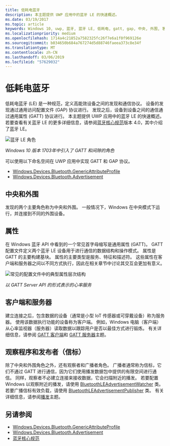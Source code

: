 ```yaml
---
title: 低耗电蓝牙
description: 本主题提供 UWP 应用中的蓝牙 LE 的快速概述。
ms.date: 03/19/2017
ms.topic: article
keywords: Windows 10, uwp, 蓝牙, 蓝牙 LE, 低耗电, gatt, gap, 中央, 外围, 客户端, 服务器, 观察程序, 发布者
ms.localizationpriority: medium
ms.openlocfilehash: 1714a4c21852a7582325fc26f7e6a1f0f969126e
ms.sourcegitcommit: b034650b684a767274d5d88746faeea373c8e34f
ms.translationtype: MT
ms.contentlocale: zh-CN
ms.lasthandoff: 03/06/2019
ms.locfileid: "57629032"
---
```

# <a name="bluetooth-low-energy"></a>低耗电蓝牙
低耗电蓝牙 (LE) 是一种规范，定义高能效设备之间的发现和通信协议。 设备的发现通过通用访问配置文件 (GAP) 协议进行。 发现之后，设备到设备之间的通信通过通用属性 (GATT) 协议进行。 本主题提供 UWP 应用中的蓝牙 LE 的快速概述。 若要查看有关蓝牙 LE 的更多详细信息，请参阅[蓝牙核心规范](https://www.bluetooth.com/specifications/bluetooth-core-specification)版本 4.0，其中介绍了蓝牙 LE。 

![蓝牙 LE 角色](images/gatt-roles.png)

*Windows 10 版本 1703年中引入了 GATT 和间隙的角色*

可以使用以下命名空间在 UWP 应用中实现 GATT 和 GAP 协议。
- [Windows.Devices.Bluetooth.GenericAttributeProfile](https://docs.microsoft.com/en-us/uwp/api/windows.devices.bluetooth.genericattributeprofile)
- [Windows.Devices.Bluetooth.Advertisement](https://docs.microsoft.com/en-us/uwp/api/windows.devices.bluetooth.genericattributeprofile)

## <a name="central-and-peripheral"></a>中央和外围
发现的两个主要角色称为中央和外围。 一般情况下，Windows 在中央模式下运行，并连接到不同的外围设备。 

## <a name="attributes"></a>属性
在 Windows 蓝牙 API 中看到的一个常见首字母缩写是通用属性 (GATT)。 GATT 配置文件定义两个蓝牙 LE 设备用于进行通信的数据结构和操作模式。 属性是 GATT 的主要构建基块。 属性的主要类型是服务、特征和描述符。 这些属性在客户端和服务器之间以不同方式执行，因此在相关章节中讨论其交互会更加有意义。 

![常见的配置文件中的典型属性层次结构](images/gatt-service.png)

*以 GATT Server API 的形式表示的心率服务*

## <a name="client-and-server"></a>客户端和服务器
建立连接之后，包含数据的设备（通常是小型 IoT 传感器或可穿戴设备）称为服务器。 使用该数据执行功能的设备称为客户端。 例如，Windows 电脑（客户端）从心率监视器（服务器）读取数据以跟踪用户是否以最佳方式进行锻炼。 有关详细信息，请参阅 [GATT 客户端](gatt-client.md)和 [GATT 服务器](gatt-server.md)主题。

## <a name="watchers-and-publishers-beacons"></a>观察程序和发布者（信标）
除了中央和外围角色之外，还有观察者和广播者角色。 广播者通常称为信标，它们不通过 GATT 进行通信，因为它们使用播发数据包中提供的有限空间进行通信。 同样，观察者不必建立连接来接收数据，它会扫描附近的播发。 若要配置 Windows 以观察附近的播发，请使用 [BluetoothLEAdvertisementWatcher](https://docs.microsoft.com/en-us/uwp/api/windows.devices.bluetooth.advertisement.bluetoothleadvertisementwatcher) 类。 若要广播信标有效负载，请使用 [BluetoothLEAdvertisementPublisher](https://docs.microsoft.com/en-us/uwp/api/windows.devices.bluetooth.advertisement.bluetoothleadvertisementpublisher) 类。 有关详细信息，请参阅[播发](ble-beacon.md)主题。

## <a name="see-also"></a>另请参阅
- [Windows.Devices.Bluetooth.GenericAttributeProfile](https://docs.microsoft.com/en-us/uwp/api/windows.devices.bluetooth.genericattributeprofile)
- [Windows.Devices.Bluetooth.Advertisement](https://docs.microsoft.com/en-us/uwp/api/windows.devices.bluetooth.genericattributeprofile)
- [蓝牙核心规范](https://www.bluetooth.com/specifications/bluetooth-core-specification)